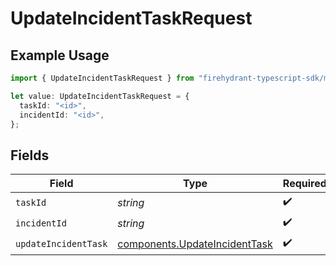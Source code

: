 # UpdateIncidentTaskRequest

## Example Usage

```typescript
import { UpdateIncidentTaskRequest } from "firehydrant-typescript-sdk/models/operations";

let value: UpdateIncidentTaskRequest = {
  taskId: "<id>",
  incidentId: "<id>",
};
```

## Fields

| Field                                                                          | Type                                                                           | Required                                                                       | Description                                                                    |
| ------------------------------------------------------------------------------ | ------------------------------------------------------------------------------ | ------------------------------------------------------------------------------ | ------------------------------------------------------------------------------ |
| `taskId`                                                                       | *string*                                                                       | :heavy_check_mark:                                                             | N/A                                                                            |
| `incidentId`                                                                   | *string*                                                                       | :heavy_check_mark:                                                             | N/A                                                                            |
| `updateIncidentTask`                                                           | [components.UpdateIncidentTask](../../models/components/updateincidenttask.md) | :heavy_check_mark:                                                             | N/A                                                                            |